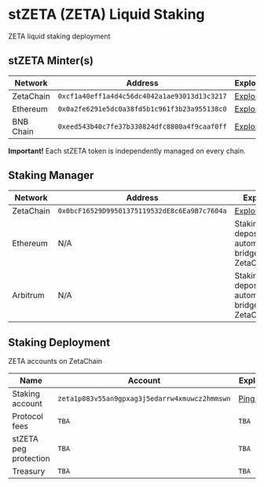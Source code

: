 # stZETA (ZETA) Liquid Staking
ZETA liquid staking deployment

## stZETA Minter(s)

| Network | Address | Explorer |
| -- | -- | -- |
| ZetaChain | `0xcf1a40eff1a4d4c56dc4042a1ae93013d13c3217` | [Explorer](https://zetachain.blockscout.com/address/0xcf1a40eff1a4d4c56dc4042a1ae93013d13c3217) |
| Ethereum | `0x0a2fe6291e5dc0a38fd5b1c961f3b23a955138c0` | [Explorer](https://etherscan.io/address/0x0a2fe6291e5dc0a38fd5b1c961f3b23a955138c0) |
| BNB Chain | `0xeed543b40c7fe37b330824dfc8800a4f9caaf0ff` | [Explorer](https://bscscan.com/address/0xeed543b40c7fe37b330824dfc8800a4f9caaf0ff) |

**Important!** Each stZETA token is independently managed on every chain.

## Staking Manager
| Network | Address | Explorer |
| -- | -- | -- |
| ZetaChain | `0x0bcF16529D99501375119532dE8c6Ea9B7c7604a` | [Explorer](https://zetachain.blockscout.com/address/0x0bcF16529D99501375119532dE8c6Ea9B7c7604a) |
| Ethereum | N/A | Staking deposits are automatically bridged to ZetaChain |
| Arbitrum | N/A | Staking deposits are automatically bridged to ZetaChain |

## Staking Deployment
ZETA accounts on ZetaChain

| Name | Account | Explorer |
| -- | -- | -- |
| Staking account | `zeta1p083v55an9gpxag3j5edarrw4xmuwcz2hmmswn` | [Ping.pub](https://ping.pub/zetachain/account/zeta1p083v55an9gpxag3j5edarrw4xmuwcz2hmmswn) |
| Protocol fees | `TBA` | `TBA` |
| stZETA peg protection | `TBA` | `TBA` |
| Treasury | `TBA` | `TBA` |
